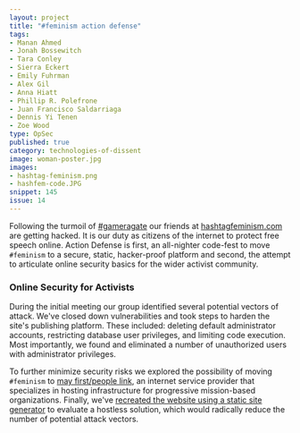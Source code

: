 ```yaml
---
layout: project
title: "#feminism action defense"
tags:
- Manan Ahmed
- Jonah Bossewitch
- Tara Conley
- Sierra Eckert
- Emily Fuhrman
- Alex Gil
- Anna Hiatt
- Phillip R. Polefrone
- Juan Francisco Saldarriaga
- Dennis Yi Tenen
- Zoe Wood
type: OpSec
published: true
category: technologies-of-dissent
image: woman-poster.jpg
images:
- hashtag-feminism.png
- hashfem-code.JPG
snippet: 145
issue: 14
---
```


Following the turmoil of [#gameragate](http://en.wikipedia.org/wiki/Gamergate_controversy) our friends at [hashtagfeminism.com](http://www.hashtagfeminism.com) are getting hacked. It is our duty as citizens of the internet to protect free speech online. Action Defense is first, an all-nighter code-fest to move `#feminism` to a secure, static, hacker-proof platform and second, the attempt to articulate online security basics for the wider activist community.

### Online Security for Activists

During the initial meeting our group identified several potential vectors of
attack. We've closed down vulnerabilities and took steps to harden the site's
publishing platform. These included: deleting default administrator accounts,
restricting database user privileges, and limiting code execution. Most
importantly, we found and eliminated a number of unauthorized users with
administrator privileges.

To further minimize security risks we explored the possibility of moving
`#feminism` to [may first/people link](https://mayfirst.org), an
internet service provider that specializes in hosting infrastructure for
progressive mission-based organizations. Finally, we've [recreated the website
using a static site generator](http://xpmethod.plaintext.in/action-defense/)
to evaluate a hostless solution, which would radically reduce the number of
potential attack vectors.
